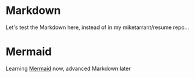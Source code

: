 # Markdown
Let's test the Markdown here, instead of in my miketarrant/resume repo...

# Mermaid
Learning [Mermaid](https://mermaid-js.github.io/mermaid/#/README) now, advanced Markdown later
